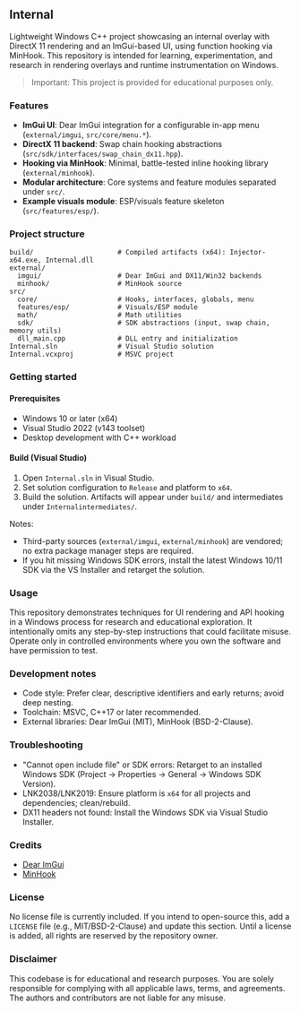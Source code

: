 ## Internal

Lightweight Windows C++ project showcasing an internal overlay with DirectX 11 rendering and an ImGui-based UI, using function hooking via MinHook. This repository is intended for learning, experimentation, and research in rendering overlays and runtime instrumentation on Windows.

> Important: This project is provided for educational purposes only.

### Features
- **ImGui UI**: Dear ImGui integration for a configurable in-app menu (`external/imgui`, `src/core/menu.*`).
- **DirectX 11 backend**: Swap chain hooking abstractions (`src/sdk/interfaces/swap_chain_dx11.hpp`).
- **Hooking via MinHook**: Minimal, battle-tested inline hooking library (`external/minhook`).
- **Modular architecture**: Core systems and feature modules separated under `src/`.
- **Example visuals module**: ESP/visuals feature skeleton (`src/features/esp/`).

### Project structure
```
build/                     # Compiled artifacts (x64): Injector-x64.exe, Internal.dll
external/
  imgui/                   # Dear ImGui and DX11/Win32 backends
  minhook/                 # MinHook source
src/
  core/                    # Hooks, interfaces, globals, menu
  features/esp/            # Visuals/ESP module
  math/                    # Math utilities
  sdk/                     # SDK abstractions (input, swap chain, memory utils)
  dll_main.cpp             # DLL entry and initialization
Internal.sln               # Visual Studio solution
Internal.vcxproj           # MSVC project
```

### Getting started
#### Prerequisites
- Windows 10 or later (x64)
- Visual Studio 2022 (v143 toolset)
- Desktop development with C++ workload

#### Build (Visual Studio)
1. Open `Internal.sln` in Visual Studio.
2. Set solution configuration to `Release` and platform to `x64`.
3. Build the solution. Artifacts will appear under `build/` and intermediates under `Internalintermediates/`.

Notes:
- Third-party sources (`external/imgui`, `external/minhook`) are vendored; no extra package manager steps are required.
- If you hit missing Windows SDK errors, install the latest Windows 10/11 SDK via the VS Installer and retarget the solution.

### Usage
This repository demonstrates techniques for UI rendering and API hooking in a Windows process for research and educational exploration. It intentionally omits any step-by-step instructions that could facilitate misuse. Operate only in controlled environments where you own the software and have permission to test.

### Development notes
- Code style: Prefer clear, descriptive identifiers and early returns; avoid deep nesting.
- Toolchain: MSVC, C++17 or later recommended.
- External libraries: Dear ImGui (MIT), MinHook (BSD-2-Clause).

### Troubleshooting
- "Cannot open include file" or SDK errors: Retarget to an installed Windows SDK (Project → Properties → General → Windows SDK Version).
- LNK2038/LNK2019: Ensure platform is `x64` for all projects and dependencies; clean/rebuild.
- DX11 headers not found: Install the Windows SDK via Visual Studio Installer.

### Credits
- [Dear ImGui](https://github.com/ocornut/imgui)
- [MinHook](https://github.com/TsudaKageyu/minhook)

### License
No license file is currently included. If you intend to open-source this, add a `LICENSE` file (e.g., MIT/BSD-2-Clause) and update this section. Until a license is added, all rights are reserved by the repository owner.

### Disclaimer
This codebase is for educational and research purposes. You are solely responsible for complying with all applicable laws, terms, and agreements. The authors and contributors are not liable for any misuse.


